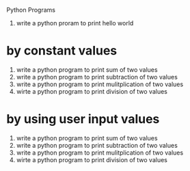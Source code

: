 Python Programs



1. write a python proram to print hello world



# by constant values

1. write a python program to print sum of two values
2. write a python program to print subtraction of two values
3. write a python program to print mulitplication of two values
4. wirte a python program to print division of two values





# by using user input values

1. write a python program to print sum of two values
2. write a python program to print subtraction of two values
3. write a python program to print mulitplication of two values
4. wirte a python program to print division of two values





